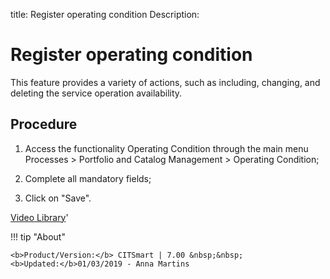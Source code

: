title: Register operating condition
Description: 
# Register operating condition

This feature provides a variety of actions, such as including, changing, and deleting the service operation availability.


Procedure
-------------

1.  Access the functionality Operating Condition through the main menu Processes
    \> Portfolio and Catalog Management \> Operating Condition;

2.  Complete all mandatory fields;

3.  Click on "Save".


<i class='fa fa-youtube-play  fa-2x' style='color:#97ce17;vertical-align: middle;'> </i> [Video Library](https://www.youtube.com/playlist?list=PLB5qK2uzf2RPsG8HdkE7qEHB39yEI_T8y)'

!!! tip "About"

    <b>Product/Version:</b> CITSmart | 7.00 &nbsp;&nbsp;
    <b>Updated:</b>01/03/2019 - Anna Martins
